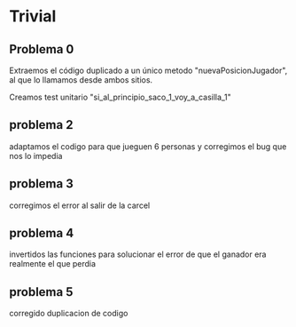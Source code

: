 # Trivial

## Problema 0
Extraemos el código duplicado a un único metodo "nuevaPosicionJugador", 
al que lo llamamos desde ambos sitios.

Creamos test unitario "si_al_principio_saco_1_voy_a_casilla_1"

## problema 2
adaptamos el codigo para que jueguen 6 personas y corregimos el bug que nos lo impedia

## problema 3 
corregimos el error al salir de la carcel 

## problema 4

invertidos las funciones para solucionar el error de que el ganador era realmente el que perdia

## problema 5
corregido duplicacion de codigo